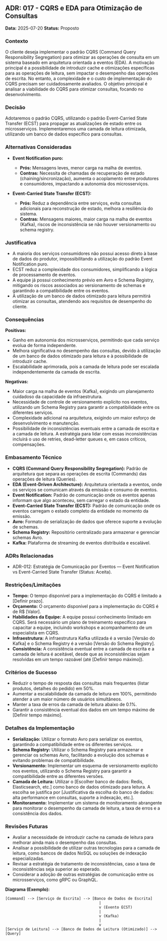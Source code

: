 ## ADR: 017 - CQRS e EDA para Otimização de Consultas

**Data:** 2025-07-20
**Status:** Proposto

### Contexto

O cliente deseja implementar o padrão CQRS (Command Query Responsibility Segregation) para otimizar as operações de consulta em um sistema baseado em arquitetura orientada a eventos (EDA). A motivação principal é a possibilidade de introduzir cache e otimizações específicas para as operações de leitura, sem impactar o desempenho das operações de escrita. No entanto, a complexidade e o custo de implementação do CQRS precisam ser cuidadosamente avaliados. O objetivo principal é analisar a viabilidade do CQRS para otimizar consultas, focando no desenvolvimento.

### Decisão

Adotaremos o padrão CQRS, utilizando o padrão Event-Carried State Transfer (ECST) para propagar as atualizações de estado entre os microsserviços.  Implementaremos uma camada de leitura otimizada, utilizando um banco de dados específico para consultas.

### Alternativas Consideradas

*   **Event Notification puro:**
    *   **Prós:** Mensagens leves, menor carga na malha de eventos.
    *   **Contras:** Necessita de chamadas de recuperação de estado (chaining/sincronização), aumenta o acoplamento entre produtores e consumidores, impactando a autonomia dos microsserviços.

*   **Event-Carried State Transfer (ECST):**
    *   **Prós:** Reduz a dependência entre serviços, evita consultas adicionais para reconstrução de estado, melhora a resiliência do sistema.
    *   **Contras:** Mensagens maiores, maior carga na malha de eventos (Kafka), riscos de inconsistência se não houver versionamento ou schema registry.

### Justificativa

*   A maioria dos serviços consumidores não possui acesso direto à base de dados do produtor, impossibilitando a utilização do padrão Event Notification puro.
*   ECST reduz a complexidade dos consumidores, simplificando a lógica de processamento de eventos.
*   A equipe já possui conhecimento prévio em Avro e Schema Registry, mitigando os riscos associados ao versionamento de schemas e garantindo a compatibilidade entre os eventos.
*   A utilização de um banco de dados otimizado para leitura permitirá otimizar as consultas, atendendo aos requisitos de desempenho do cliente.

### Consequências

**Positivas:**

*   Ganho em autonomia dos microsserviços, permitindo que cada serviço evolua de forma independente.
*   Melhora significativa no desempenho das consultas, devido à utilização de um banco de dados otimizado para leitura e à possibilidade de introduzir cache.
*   Escalabilidade aprimorada, pois a camada de leitura pode ser escalada independentemente da camada de escrita.

**Negativas:**

*   Maior carga na malha de eventos (Kafka), exigindo um planejamento cuidadoso da capacidade da infraestrutura.
*   Necessidade de controle de versionamento explícito nos eventos, utilizando um Schema Registry para garantir a compatibilidade entre os diferentes serviços.
*   Complexidade adicional na arquitetura, exigindo um maior esforço de desenvolvimento e manutenção.
*   Possibilidade de inconsistências eventuais entre a camada de escrita e a camada de leitura. A estratégia para lidar com essas inconsistências incluirá o uso de retries, dead-letter queues e, em casos críticos, compensações.

### Embasamento Técnico

*   **CQRS (Command Query Responsibility Segregation):** Padrão de arquitetura que separa as operações de escrita (Commands) das operações de leitura (Queries).
*   **EDA (Event-Driven Architecture):** Arquitetura orientada a eventos, onde os serviços se comunicam através da emissão e consumo de eventos.
*   **Event Notification:** Padrão de comunicação onde os eventos apenas informam que algo aconteceu, sem carregar o estado da entidade.
*   **Event-Carried State Transfer (ECST):** Padrão de comunicação onde os eventos carregam o estado completo da entidade no momento da emissão.
*   **Avro:** Formato de serialização de dados que oferece suporte a evolução de schemas.
*   **Schema Registry:** Repositório centralizado para armazenar e gerenciar schemas Avro.
*   **Kafka:** Plataforma de streaming de eventos distribuída e escalável.

### ADRs Relacionadas

*   ADR-012: Estratégia de Comunicação por Eventos — Event Notification vs Event-Carried State Transfer (Status: Aceita).

### Restrições/Limitações

*   **Tempo:** O tempo disponível para a implementação do CQRS é limitado a [Definir prazo].
*   **Orçamento:** O orçamento disponível para a implementação do CQRS é de R$ [Valor].
*   **Habilidades da Equipe:** A equipe possui conhecimento limitado em CQRS. Será necessário um plano de treinamento específico para capacitar a equipe, incluindo workshops e acompanhamento de um especialista em CQRS.
*   **Infraestrutura:** A infraestrutura Kafka utilizada é a versão [Versão do Kafka] e o Schema Registry é a versão [Versão do Schema Registry].
*   **Consistência:** A consistência eventual entre a camada de escrita e a camada de leitura é aceitável, desde que as inconsistências sejam resolvidas em um tempo razoável (até [Definir tempo máximo]).

### Critérios de Sucesso

*   Reduzir o tempo de resposta das consultas mais frequentes (listar produtos, detalhes do pedido) em 50%.
*   Aumentar a escalabilidade da camada de leitura em 100%, permitindo atender a um maior número de usuários simultâneos.
*   Manter a taxa de erros da camada de leitura abaixo de 0.1%.
*   Garantir a consistência eventual dos dados em um tempo máximo de [Definir tempo máximo].

### Detalhes da Implementação

*   **Serialização:** Utilizar o formato Avro para serializar os eventos, garantindo a compatibilidade entre os diferentes serviços.
*   **Schema Registry:** Utilizar o Schema Registry para armazenar e gerenciar os schemas Avro, facilitando a evolução dos schemas e evitando problemas de compatibilidade.
*   **Versionamento:** Implementar um esquema de versionamento explícito nos eventos, utilizando o Schema Registry para garantir a compatibilidade entre as diferentes versões.
*   **Camada de Leitura:** Utilizar o [Escolher banco de dados: Redis, Elasticsearch, etc.] como banco de dados otimizado para leitura. A escolha se justifica por [Justificativa da escolha do banco de dados: alta performance em consultas, suporte a indexação, etc.].
*   **Monitoramento:** Implementar um sistema de monitoramento abrangente para monitorar o desempenho da camada de leitura, a taxa de erros e a consistência dos dados.

### Revisões Futuras

*   Avaliar a necessidade de introduzir cache na camada de leitura para melhorar ainda mais o desempenho das consultas.
*   Analisar a possibilidade de utilizar outras tecnologias para a camada de leitura, como bancos de dados NoSQL ou soluções de indexação especializadas.
*   Revisar a estratégia de tratamento de inconsistências, caso a taxa de inconsistências seja superior ao esperado.
*   Considerar a adoção de outras estratégias de comunicação entre os microsserviços, como gRPC ou GraphQL.

**Diagrama (Exemplo):**

```
[Command] --> [Serviço de Escrita] --> [Banco de Dados de Escrita]
                                          |
                                          v (Evento ECST)
                                          |
                                          v (Kafka)
                                          |
                                          v
[Serviço de Leitura] --> [Banco de Dados de Leitura (Otimizado)] --> [Query]
```